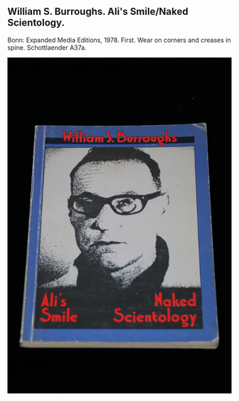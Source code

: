 ## William S. Burroughs. Ali's Smile/Naked Scientology.

Bonn: Expanded Media Editions, 1978. First. Wear on corners and creases in spine. Schottlaender A37a.

![Ali's Smile/Naked Scientology](../assets/images/ali-s-smile-naked-scientology-1.jpg)
